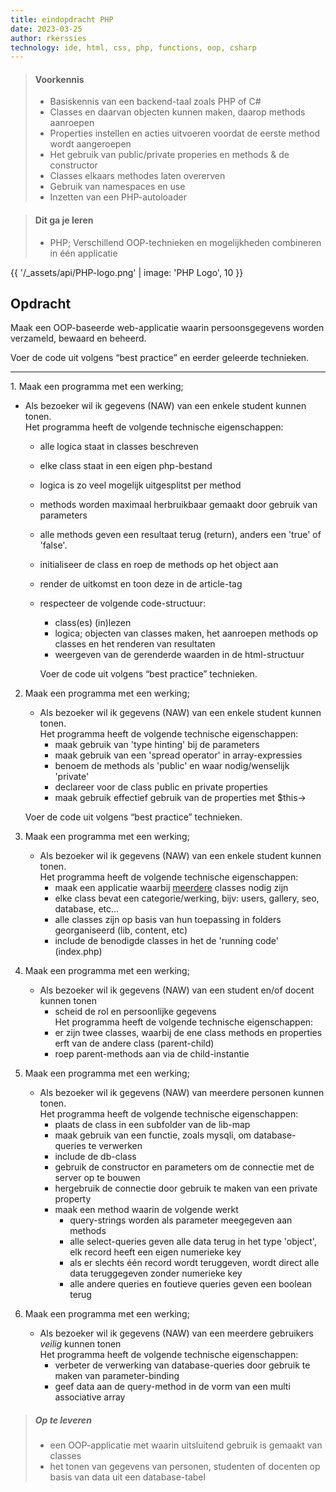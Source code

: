 ```yaml
---
title: eindopdracht PHP  
date: 2023-03-25
author: rkerssies
technology: ide, html, css, php, functions, oop, csharp
---
```



> #### Voorkennis
> * Basiskennis van een backend-taal zoals PHP of C#
> * Classes en daarvan objecten kunnen maken, daarop methods aanroepen
> * Properties instellen en acties uitvoeren voordat de eerste method wordt aangeroepen
> * Het gebruik van public/private properies en methods & de constructor
> * Classes elkaars methodes laten overerven
> * Gebruik van namespaces en use
> * Inzetten van een PHP-autoloader


> #### Dit ga je leren
> * PHP; Verschillend OOP-technieken en mogelijkheden combineren in één applicatie

{{ '/_assets/api/PHP-logo.png' | image: 'PHP Logo', 10 }}

## Opdracht
Maak een OOP-baseerde web-applicatie waarin persoonsgegevens worden verzameld, bewaard en beheerd.

Voer de code uit volgens “best practice” en eerder geleerde technieken.
<hr>
1. Maak een programma met een werking;

   * Als bezoeker wil ik gegevens (NAW) van een enkele student kunnen tonen.<br>
     Het programma heeft de volgende technische eigenschappen:
     * alle logica staat in classes beschreven
     * elke class staat in een eigen php-bestand
     * logica is zo veel mogelijk uitgesplitst per method
     * methods worden maximaal herbruikbaar gemaakt door gebruik van parameters
     * alle methods geven een resultaat terug (return), anders een 'true' of 'false'.
     * initialiseer de class en roep de methods op het object aan
     * render de uitkomst en toon deze in de article-tag
     * respecteer de volgende code-structuur:
        * class(es) (in)lezen
        * logica; objecten van classes maken, het aanroepen methods op classes en het renderen van resultaten
        * weergeven van de gerenderde waarden in de html-structuur

       Voer de code uit volgens “best practice” technieken.


2. Maak een programma met een werking;
   * Als bezoeker wil ik gegevens (NAW) van een enkele student kunnen tonen.<br>
   Het programma heeft de volgende technische eigenschappen:
     * maak gebruik van 'type hinting' bij de parameters
     * maak gebruik van een 'spread operator' in array-expressies
     * benoem de methods als 'public' en waar nodig/wenselijk 'private'
     * declareer voor de class public en private properties
     * maak gebruik effectief gebruik van de properties met $this->

   Voer de code uit volgens “best practice” technieken.


3. Maak een programma met een werking;
   * Als bezoeker wil ik gegevens (NAW) van een enkele student kunnen tonen.<br>
   Het programma heeft de volgende technische eigenschappen:
     * maak een applicatie waarbij <u>meerdere</u> classes nodig zijn
     * elke class bevat een categorie/werking, bijv: users, gallery, seo, database, etc...
     * alle classes zijn op basis van hun toepassing in folders georganiseerd (lib, content, etc)
     * include de benodigde classes in het de 'running code' (index.php)


4. Maak een programma met een werking;
   * Als bezoeker wil ik gegevens (NAW) van een student en/of docent kunnen tonen
      * scheid de rol en persoonlijke gegevens<br>
   Het programma heeft de volgende technische eigenschappen:
     * er zijn twee classes, waarbij de ene class methods en properties erft van de andere class (parent-child)
     * roep parent-methods aan via de child-instantie


5. Maak een programma met een werking;
   * Als bezoeker wil ik gegevens (NAW) van meerdere personen kunnen tonen.<br>
   Het programma heeft de volgende technische eigenschappen:
     * plaats de class in een subfolder van de lib-map
     * maak gebruik van een functie, zoals mysqli, om database-queries te verwerken
     * include de db-class
     * gebruik de constructor en parameters om de connectie met de server op te bouwen
     * hergebruik de connectie door gebruik te maken van een private property
     * maak een method waarin de volgende werkt
        * query-strings worden als parameter meegegeven aan methods
        * alle select-queries geven alle data terug in het type 'object', elk record heeft een eigen numerieke key
        * als er slechts één record wordt teruggeven, wordt direct alle data teruggegeven zonder numerieke key
        * alle andere queries en foutieve queries geven een boolean terug

6. Maak een programma met een werking;
   * Als bezoeker wil ik gegevens (NAW) van een meerdere gebruikers <i>veilig</i> kunnen tonen<br>
   Het programma heeft de volgende technische eigenschappen:
     * verbeter de verwerking van database-queries door gebruik te maken van parameter-binding
     * geef data aan de query-method in de vorm van een multi associative array


> ##### Op te leveren
> * een OOP-applicatie met waarin uitsluitend gebruik is gemaakt van classes
> * het tonen van gegevens van personen, studenten of docenten op basis van data uit een database-tabel
